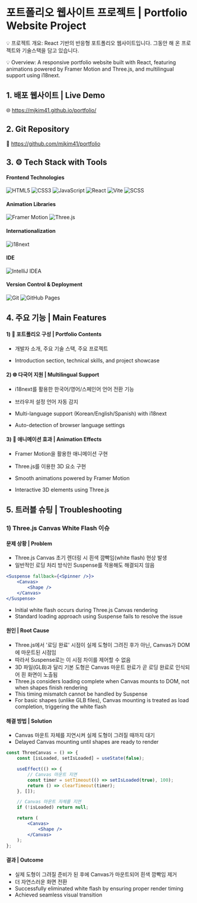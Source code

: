 # 포트폴리오 웹사이트 프로젝트 | Portfolio Website Project 

💡 프로젝트 개요: React 기반의 반응형 포트폴리오 웹사이트입니다. 그동안 해 온 프로젝트와 기술스택을 담고 있습니다.

💡 Overview: A responsive portfolio website built with React, featuring animations powered by Framer Motion and Three.js, and multilingual support using i18next.

## 1. 배포 웹사이트 | Live Demo
🌐 https://mjkim41.github.io/portfolio/

## 2. Git Repository
📁 https://github.com/mjkim41/portfolio

## 3. ⚙️ Tech Stack with Tools

#### Frontend Technologies
![HTML5](https://img.shields.io/badge/HTML5-E34F26?style=flat&logo=html5&logoColor=white)
![CSS3](https://img.shields.io/badge/CSS3-1572B6?style=flat&logo=css3&logoColor=white)
![JavaScript](https://img.shields.io/badge/JavaScript-F7DF1E?style=flat&logo=javascript&logoColor=black)
![React](https://img.shields.io/badge/React-61DAFB?style=flat&logo=react&logoColor=black)
![Vite](https://img.shields.io/badge/Vite-646CFF?style=flat&logo=vite&logoColor=white)
![SCSS](https://img.shields.io/badge/SCSS-CC6699?style=flat&logo=sass&logoColor=white)

#### Animation Libraries
![Framer Motion](https://img.shields.io/badge/Framer%20Motion-0055FF?style=flat&logo=framer&logoColor=white)
![Three.js](https://img.shields.io/badge/Three.js-000000?style=flat&logo=three.js&logoColor=white)

#### Internationalization
![i18next](https://img.shields.io/badge/i18next-26A69A?style=flat&logo=i18next&logoColor=white)

#### IDE
![IntelliJ IDEA](https://img.shields.io/badge/IntelliJ_IDEA-000000?style=flat&logo=intellij-idea&logoColor=white)

#### Version Control & Deployment
![Git](https://img.shields.io/badge/Git-F05032?style=flat&logo=git&logoColor=white)
![GitHub Pages](https://img.shields.io/badge/GitHub%20Pages-222222?style=flat&logo=github-pages&logoColor=white)

## 4. 주요 기능 | Main Features

#### 1) 💼 포트폴리오 구성 | Portfolio Contents
- 개발자 소개, 주요 기술 스택, 주요 프로젝트

- Introduction section, technical skills, and project showcase

#### 2) 🌐 다국어 지원 | Multilingual Support
- i18next를 활용한 한국어/영어/스페인어 언어 전환 기능
- 브라우저 설정 언어 자동 감지

- Multi-language support (Korean/English/Spanish) with i18next
- Auto-detection of browser language settings

#### 3) 🎨 애니메이션 효과 | Animation Effects
- Framer Motion을 활용한 애니메이션 구현
- Three.js를 이용한 3D 요소 구현

- Smooth animations powered by Framer Motion
- Interactive 3D elements using Three.js

## 5. 트러블 슈팅 | Troubleshooting

### 1) Three.js Canvas White Flash 이슈
#### 문제 상황 | Problem
- Three.js Canvas 초기 렌더링 시 흰색 깜빡임(white flash) 현상 발생
- 일반적인 로딩 처리 방식인 Suspense를 적용해도 해결되지 않음
```jsx
<Suspense fallback={<Spinner />}>
    <Canvas>
        <Shape />
    </Canvas>
</Suspense>
```
- Initial white flash occurs during Three.js Canvas rendering
- Standard loading approach using Suspense fails to resolve the issue

#### 원인 | Root Cause
- Three.js에서 '로딩 완료' 시점이 실제 도형이 그려진 후가 아닌, Canvas가 DOM에 마운트된 시점임
- 따라서 Suspense로는 이 시점 차이를 제어할 수 없음
- 3D 파일(GLB)과 달리 기본 도형은 Canvas 마운트 완료가 곧 로딩 완료로 인식되어 흰 화면이 노출됨
- Three.js considers loading complete when Canvas mounts to DOM, not when shapes finish rendering
- This timing mismatch cannot be handled by Suspense
- For basic shapes (unlike GLB files), Canvas mounting is treated as load completion, triggering the white flash

#### 해결 방법 | Solution
- Canvas 마운트 자체를 지연시켜 실제 도형이 그려질 때까지 대기
- Delayed Canvas mounting until shapes are ready to render

```jsx
const ThreeCanvas = () => {
    const [isLoaded, setIsLoaded] = useState(false);

    useEffect(() => {
        // Canvas 마운트 지연
        const timer = setTimeout(() => setIsLoaded(true), 100);
        return () => clearTimeout(timer);
    }, []);

    // Canvas 마운트 자체를 지연
    if (!isLoaded) return null;

    return (
        <Canvas>
            <Shape />
        </Canvas>
    );
};
```

#### 결과 | Outcome
- 실제 도형이 그려질 준비가 된 후에 Canvas가 마운트되어 흰색 깜빡임 제거
- 더 자연스러운 화면 전환
- Successfully eliminated white flash by ensuring proper render timing
- Achieved seamless visual transition

